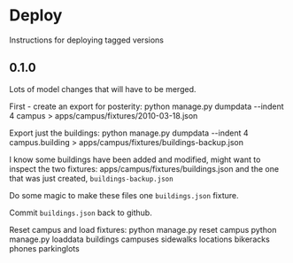 # Deploy

Instructions for deploying tagged versions

## 0.1.0

Lots of model changes that will have to be merged.

First - create an export for posterity:
    python manage.py dumpdata --indent 4 campus > apps/campus/fixtures/2010-03-18.json

Export just the buildings:
    python manage.py dumpdata --indent 4 campus.building > apps/campus/fixtures/buildings-backup.json

I know some buildings have been added and modified, might want to inspect the two fixtures:
    apps/campus/fixtures/buildings.json
and the one that was just created, `buildings-backup.json`

Do some magic to make these files one `buildings.json` fixture.

Commit `buildings.json` back to github.

Reset campus and load fixtures:
    python manage.py reset campus
    python manage.py loaddata buildings campuses sidewalks locations bikeracks phones parkinglots